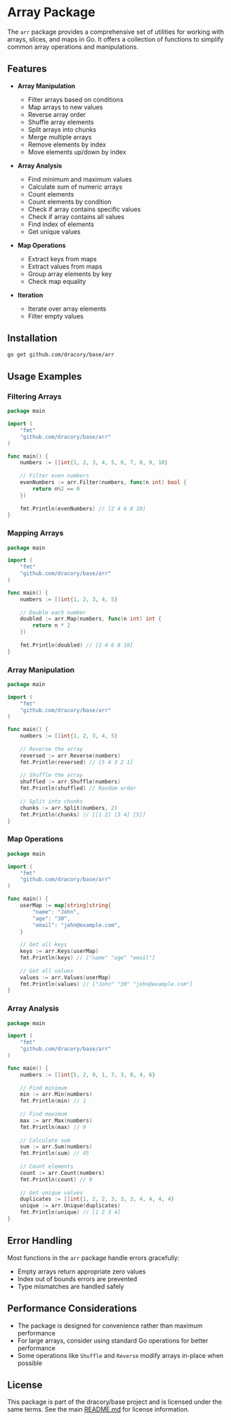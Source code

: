 # Array Package

The `arr` package provides a comprehensive set of utilities for working with arrays, slices, and maps in Go. It offers a collection of functions to simplify common array operations and manipulations.

## Features

- **Array Manipulation**
  - Filter arrays based on conditions
  - Map arrays to new values
  - Reverse array order
  - Shuffle array elements
  - Split arrays into chunks
  - Merge multiple arrays
  - Remove elements by index
  - Move elements up/down by index

- **Array Analysis**
  - Find minimum and maximum values
  - Calculate sum of numeric arrays
  - Count elements
  - Count elements by condition
  - Check if array contains specific values
  - Check if array contains all values
  - Find index of elements
  - Get unique values

- **Map Operations**
  - Extract keys from maps
  - Extract values from maps
  - Group array elements by key
  - Check map equality

- **Iteration**
  - Iterate over array elements
  - Filter empty values

## Installation

```bash
go get github.com/dracory/base/arr
```

## Usage Examples

### Filtering Arrays

```go
package main

import (
    "fmt"
    "github.com/dracory/base/arr"
)

func main() {
    numbers := []int{1, 2, 3, 4, 5, 6, 7, 8, 9, 10}
    
    // Filter even numbers
    evenNumbers := arr.Filter(numbers, func(n int) bool {
        return n%2 == 0
    })
    
    fmt.Println(evenNumbers) // [2 4 6 8 10]
}
```

### Mapping Arrays

```go
package main

import (
    "fmt"
    "github.com/dracory/base/arr"
)

func main() {
    numbers := []int{1, 2, 3, 4, 5}
    
    // Double each number
    doubled := arr.Map(numbers, func(n int) int {
        return n * 2
    })
    
    fmt.Println(doubled) // [2 4 6 8 10]
}
```

### Array Manipulation

```go
package main

import (
    "fmt"
    "github.com/dracory/base/arr"
)

func main() {
    numbers := []int{1, 2, 3, 4, 5}
    
    // Reverse the array
    reversed := arr.Reverse(numbers)
    fmt.Println(reversed) // [5 4 3 2 1]
    
    // Shuffle the array
    shuffled := arr.Shuffle(numbers)
    fmt.Println(shuffled) // Random order
    
    // Split into chunks
    chunks := arr.Split(numbers, 2)
    fmt.Println(chunks) // [[1 2] [3 4] [5]]
}
```

### Map Operations

```go
package main

import (
    "fmt"
    "github.com/dracory/base/arr"
)

func main() {
    userMap := map[string]string{
        "name": "John",
        "age": "30",
        "email": "john@example.com",
    }
    
    // Get all keys
    keys := arr.Keys(userMap)
    fmt.Println(keys) // ["name" "age" "email"]
    
    // Get all values
    values := arr.Values(userMap)
    fmt.Println(values) // ["John" "30" "john@example.com"]
}
```

### Array Analysis

```go
package main

import (
    "fmt"
    "github.com/dracory/base/arr"
)

func main() {
    numbers := []int{5, 2, 9, 1, 7, 3, 8, 4, 6}
    
    // Find minimum
    min := arr.Min(numbers)
    fmt.Println(min) // 1
    
    // Find maximum
    max := arr.Max(numbers)
    fmt.Println(max) // 9
    
    // Calculate sum
    sum := arr.Sum(numbers)
    fmt.Println(sum) // 45
    
    // Count elements
    count := arr.Count(numbers)
    fmt.Println(count) // 9
    
    // Get unique values
    duplicates := []int{1, 2, 2, 3, 3, 3, 4, 4, 4, 4}
    unique := arr.Unique(duplicates)
    fmt.Println(unique) // [1 2 3 4]
}
```

## Error Handling

Most functions in the `arr` package handle errors gracefully:

- Empty arrays return appropriate zero values
- Index out of bounds errors are prevented
- Type mismatches are handled safely

## Performance Considerations

- The package is designed for convenience rather than maximum performance
- For large arrays, consider using standard Go operations for better performance
- Some operations like `Shuffle` and `Reverse` modify arrays in-place when possible

## License

This package is part of the dracory/base project and is licensed under the same terms. See the main [README.md](../README.md) for license information. 